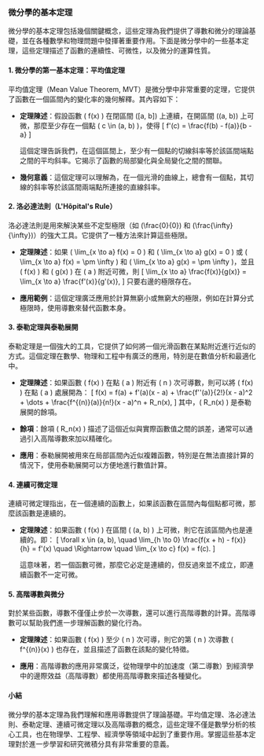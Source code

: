 ### **微分學的基本定理**

微分學的基本定理包括幾個關鍵概念，這些定理為我們提供了導數和微分的理論基礎，並在各種數學和物理問題中發揮著重要作用。下面是微分學中的一些基本定理，這些定理描述了函數的連續性、可微性，以及微分的運算性質。

#### **1. 微分學的第一基本定理：平均值定理**

平均值定理（Mean Value Theorem, MVT）是微分學中非常重要的定理，它提供了函數在一個區間內的變化率的幾何解釋。其內容如下：

- **定理陳述**：假設函數 \( f(x) \) 在閉區間 \([a, b]\) 上連續，在開區間 \((a, b)\) 上可微，那麼至少存在一個點 \( c \in (a, b) \)，使得
  \[
  f'(c) = \frac{f(b) - f(a)}{b - a}
  \]
  
  這個定理告訴我們，在這個區間上，至少有一個點的切線斜率等於該區間端點之間的平均斜率。它揭示了函數的局部變化與全局變化之間的關聯。

- **幾何意義**：這個定理可以理解為，在一個光滑的曲線上，總會有一個點，其切線的斜率等於該區間兩端點所連接的直線斜率。

#### **2. 洛必達法則（L'Hôpital's Rule）**

洛必達法則是用來解決某些不定型極限（如 \(\frac{0}{0}\) 和 \(\frac{\infty}{\infty}\)）的強大工具。它提供了一種方法來計算這些極限。

- **定理陳述**：如果 \( \lim_{x \to a} f(x) = 0 \) 和 \( \lim_{x \to a} g(x) = 0 \) 或 \( \lim_{x \to a} f(x) = \pm \infty \) 和 \( \lim_{x \to a} g(x) = \pm \infty \)，並且 \( f(x) \) 和 \( g(x) \) 在 \( a \) 附近可微，則
  \[
  \lim_{x \to a} \frac{f(x)}{g(x)} = \lim_{x \to a} \frac{f'(x)}{g'(x)},
  \]
  只要右邊的極限存在。

- **應用範例**：這個定理廣泛應用於計算無窮小或無窮大的極限，例如在計算分式極限時，使用導數來替代函數本身。

#### **3. 泰勒定理與泰勒展開**

泰勒定理是一個強大的工具，它提供了如何將一個光滑函數在某點附近進行近似的方式。這個定理在數學、物理和工程中有廣泛的應用，特別是在數值分析和最適化中。

- **定理陳述**：如果函數 \( f(x) \) 在點 \( a \) 附近有 \( n \) 次可導數，則可以將 \( f(x) \) 在點 \( a \) 處展開為：
  \[
  f(x) = f(a) + f'(a)(x - a) + \frac{f''(a)}{2!}(x - a)^2 + \dots + \frac{f^{(n)}(a)}{n!}(x - a)^n + R_n(x),
  \]
  其中，\( R_n(x) \) 是泰勒展開的餘項。

- **餘項**：餘項 \( R_n(x) \) 描述了這個近似與實際函數值之間的誤差，通常可以通過引入高階導數來加以精確化。

- **應用**：泰勒展開被用來在局部區間內近似複雜函數，特別是在無法直接計算的情況下，使用泰勒展開可以方便地進行數值計算。

#### **4. 連續可微定理**

連續可微定理指出，在一個連續的函數上，如果該函數在區間內每個點都可微，那麼該函數是連續的。

- **定理陳述**：如果函數 \( f(x) \) 在區間 \( (a, b) \) 上可微，則它在該區間內也是連續的。即：
  \[
  \forall x \in (a, b), \quad \lim_{h \to 0} \frac{f(x + h) - f(x)}{h} = f'(x) \quad \Rightarrow \quad \lim_{x \to c} f(x) = f(c).
  \]
  
  這意味著，若一個函數可微，那麼它必定是連續的，但反過來並不成立，即連續函數不一定可微。

#### **5. 高階導數與微分**

對於某些函數，導數不僅僅止步於一次導數，還可以進行高階導數的計算。高階導數可以幫助我們進一步理解函數的變化行為。

- **定理陳述**：如果函數 \( f(x) \) 至少 \( n \) 次可導，則它的第 \( n \) 次導數 \( f^{(n)}(x) \) 也存在，並且描述了函數在該點的變化特徵。

- **應用**：高階導數的應用非常廣泛，從物理學中的加速度（第二導數）到經濟學中的邊際效益（高階導數）都使用高階導數來描述各種變化。

#### **小結**

微分學的基本定理為我們理解和應用導數提供了理論基礎。平均值定理、洛必達法則、泰勒定理、連續可微定理以及高階導數的概念，這些定理不僅是數學分析的核心工具，也在物理學、工程學、經濟學等領域中起到了重要作用。掌握這些基本定理對於進一步學習和研究微積分具有非常重要的意義。
